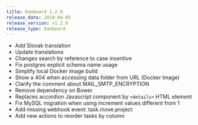 ```yaml
---
title: Kanboard 1.2.9
release_date: 2019-04-05
release_version: v1.2.9
release_type: kanboard
---
```


* Add Slovak translation
* Update translations
* Changes search by reference to case insentive
* Fix postgres explicit schema name usage
* Simplify local Docker image build
* Show a 404 when accessing data folder from URL (Docker Image)
* Clarify the comment about MAIL_SMTP_ENCRYPTION
* Remove dependency on Bower
* Replaces accordion Javascript component by `<details>` HTML element
* Fix MySQL migration when using increment values different from 1
* Add missing webhook event: task.move.project
* Add new actions to reorder tasks by column